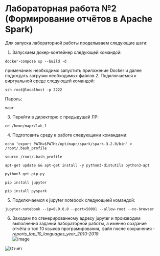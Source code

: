 
# Лабораторная работа №2 (Формирование отчётов в Apache Spark)
Для запуска лабораторной работы проделываем следующие шаги:
1. Запускаем докер-контейнер следующей командой:
```
docker-compose up --build -d
```
примечание: необходимо запустить приложение Docker и далее подождать загрузки необходимых файлов
2. Подключаемся к виртуальной среде следующей командой:
```
ssh root@localhost -p 2222
```
Пароль:
```
mapr
```
3. Перейти в директорю с предыдущей ЛР:
```
cd /home/mapr/lab_1
```
4. Подготовить среду к работе следующими командами:
```
echo 'export PATH=$PATH:/opt/mapr/spark/spark-3.2.0/bin' > /root/.bash_profile
```
```
source /root/.bash_profile
```
```
apt-get update && apt-get install -y python3-distutils python3-apt
```
```
python3 get-pip.py
```
```
pip install jupyter
```
```
pip install pyspark
```
5. Подключаемся к jupyter notebook следующией командой:
```
jupyter-notebook --ip=0.0.0.0 --port=50001 --allow-root --no-browser
```
6. Заходим по сгенерированному адресу jupyter и производим выполнения заданий лабораторной работы, а именно создание отчёта о топ 10 языков програмирования, файл после сохранения - *reports_top_10_languages_year_2010-2019* </br>
![image](https://user-images.githubusercontent.com/83270014/209577584-4f92e092-a0b6-41d9-a258-d34dd3939fcb.png)

![Отчёт](https://user-images.githubusercontent.com/83270014/209574072-fee7d3c0-4398-425e-98d9-3f24d43a70fd.png)


